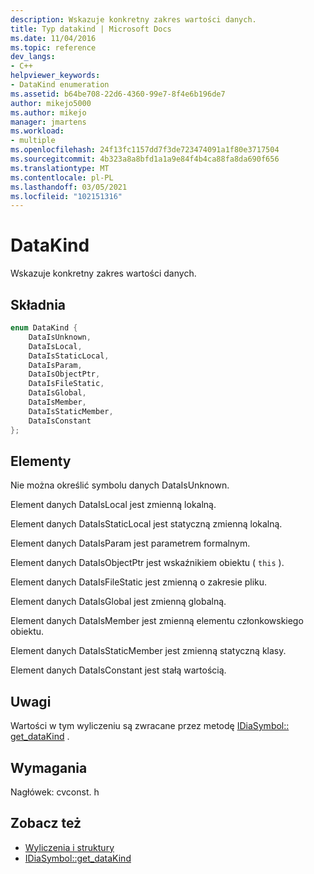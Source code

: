 ```yaml
---
description: Wskazuje konkretny zakres wartości danych.
title: Typ datakind | Microsoft Docs
ms.date: 11/04/2016
ms.topic: reference
dev_langs:
- C++
helpviewer_keywords:
- DataKind enumeration
ms.assetid: b64be708-22d6-4360-99e7-8f4e6b196de7
author: mikejo5000
ms.author: mikejo
manager: jmartens
ms.workload:
- multiple
ms.openlocfilehash: 24f13fc1157dd7f3de723474091a1f80e3717504
ms.sourcegitcommit: 4b323a8a8bfd1a1a9e84f4b4ca88fa8da690f656
ms.translationtype: MT
ms.contentlocale: pl-PL
ms.lasthandoff: 03/05/2021
ms.locfileid: "102151316"
---
```

# <a name="datakind"></a>DataKind
Wskazuje konkretny zakres wartości danych.

## <a name="syntax"></a>Składnia

```C++
enum DataKind {
    DataIsUnknown,
    DataIsLocal,
    DataIsStaticLocal,
    DataIsParam,
    DataIsObjectPtr,
    DataIsFileStatic,
    DataIsGlobal,
    DataIsMember,
    DataIsStaticMember,
    DataIsConstant
};
```

## <a name="elements"></a>Elementy
Nie można określić symbolu danych DataIsUnknown.

Element danych DataIsLocal jest zmienną lokalną.

Element danych DataIsStaticLocal jest statyczną zmienną lokalną.

Element danych DataIsParam jest parametrem formalnym.

Element danych DataIsObjectPtr jest wskaźnikiem obiektu ( `this` ).

Element danych DataIsFileStatic jest zmienną o zakresie pliku.

Element danych DataIsGlobal jest zmienną globalną.

Element danych DataIsMember jest zmienną elementu członkowskiego obiektu.

Element danych DataIsStaticMember jest zmienną statyczną klasy.

Element danych DataIsConstant jest stałą wartością.

## <a name="remarks"></a>Uwagi
Wartości w tym wyliczeniu są zwracane przez metodę [IDiaSymbol:: get_dataKind](../../debugger/debug-interface-access/idiasymbol-get-datakind.md) .

## <a name="requirements"></a>Wymagania
Nagłówek: cvconst. h

## <a name="see-also"></a>Zobacz też
- [Wyliczenia i struktury](../../debugger/debug-interface-access/enumerations-and-structures.md)
- [IDiaSymbol::get_dataKind](../../debugger/debug-interface-access/idiasymbol-get-datakind.md)
